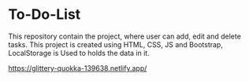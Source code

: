 # To-Do-List
This repository contain the project, where user can add, edit and delete tasks. This project is created using HTML, CSS, JS and Bootstrap, LocalStorage is Used to holds the data in it.

https://glittery-quokka-139638.netlify.app/
